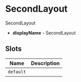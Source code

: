 # SecondLayout

SecondLayout

- **displayName** - SecondLayout

## Slots

| Name      | Description |
| --------- | ----------- |
| `default` | &nbsp;      |

